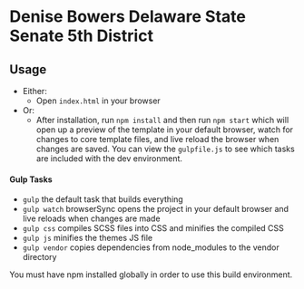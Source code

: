 # Denise Bowers Delaware State Senate 5th District

## Usage

* Either:
  * Open `index.html` in your browser
* Or:
  * After installation, run `npm install` and then run `npm start` which will
    open up a preview of the template in your default browser, watch for
    changes to core template files, and live reload the browser when changes
    are saved. You can view the `gulpfile.js` to see which tasks are included
    with the dev environment.

#### Gulp Tasks

* `gulp` the default task that builds everything
* `gulp watch` browserSync opens the project in your default browser and live
  reloads when changes are made
* `gulp css` compiles SCSS files into CSS and minifies the compiled CSS
* `gulp js` minifies the themes JS file
* `gulp vendor` copies dependencies from node_modules to the vendor directory

You must have npm installed globally in order to use this build environment.
